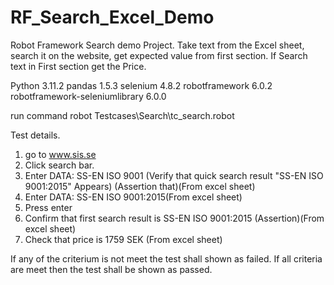 # RF_Search_Excel_Demo
Robot Framework Search demo Project.  Take text from the Excel sheet, search it on the website, get expected value from first section. If Search text in First section get the Price.

Python 3.11.2
pandas 1.5.3
selenium 4.8.2
robotframework 6.0.2
robotframework-seleniumlibrary 6.0.0

run command robot Testcases\Search\tc_search.robot


Test details.



1. go to www.sis.se
2. Click search bar.
3. Enter DATA: SS-EN ISO 9001 (Verify that quick search result "SS-EN ISO 9001:2015" Appears) (Assertion that)(From excel sheet)
4. Enter DATA: SS-EN ISO 9001:2015(From excel sheet)
5. Press enter
6. Confirm that first search result is SS-EN ISO 9001:2015 (Assertion)(From excel sheet)
7. Check that price is 1759 SEK (From excel sheet)



If any of the criterium is not meet the test shall shown as failed.
If all criteria are meet then the test shall be shown as passed.


